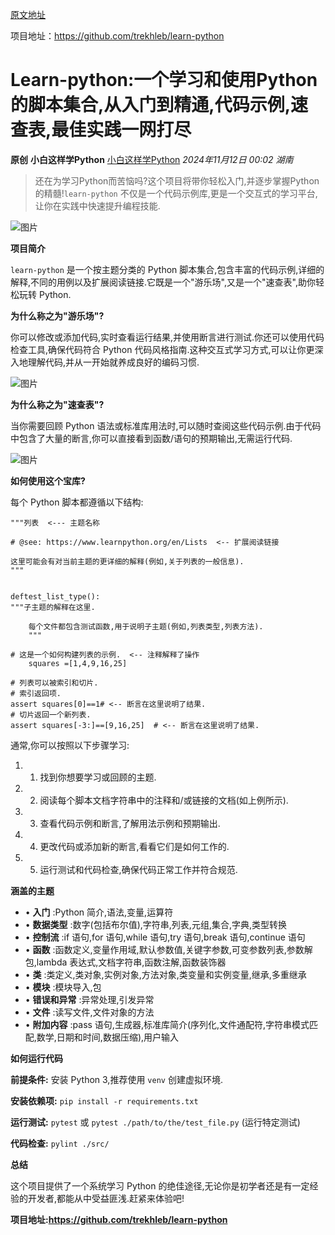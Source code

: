 [原文地址](https://mp.weixin.qq.com/s/yCzIiZ2f50GI5VuDW_geAg)

项目地址：https://github.com/trekhleb/learn-python

# Learn-python:一个学习和使用Python的脚本集合,从入门到精通,代码示例,速查表,最佳实践一网打尽

**原创** **小白这样学Python** [小白这样学Python](javascript:void(0);) *2024年11月12日 00:02* *湖南*

> 还在为学习Python而苦恼吗?这个项目将带你轻松入门,并逐步掌握Python的精髓!`learn-python` 不仅是一个代码示例库,更是一个交互式的学习平台,让你在实践中快速提升编程技能.

![图片](https://mmbiz.qpic.cn/sz_mmbiz_png/VIupIhU5lf6JjJqpugQOicXsmoyNIORyKdGScqH1MmE2nT5jBnQrjoXoqBTDE895EULySmjVs5Zw0FB20R7ThMQ/640?wx_fmt=png&from=appmsg&tp=webp&wxfrom=5&wx_lazy=1&wx_co=1)

**项目简介**

`learn-python` 是一个按主题分类的 Python 脚本集合,包含丰富的代码示例,详细的解释,不同的用例以及扩展阅读链接.它既是一个"游乐场",又是一个"速查表",助你轻松玩转 Python.

**为什么称之为"游乐场"?**

你可以修改或添加代码,实时查看运行结果,并使用断言进行测试.你还可以使用代码检查工具,确保代码符合 Python 代码风格指南.这种交互式学习方式,可以让你更深入地理解代码,并从一开始就养成良好的编码习惯.

![图片](https://mmbiz.qpic.cn/sz_mmbiz_png/VIupIhU5lf6JjJqpugQOicXsmoyNIORyKHdOp5kr50hOrAfkceicPojlT1TYjGTWznWWicBLvrME5WhPbphk7meSg/640?wx_fmt=png&from=appmsg&tp=webp&wxfrom=5&wx_lazy=1&wx_co=1)

**为什么称之为"速查表"?**

当你需要回顾 Python 语法或标准库用法时,可以随时查阅这些代码示例.由于代码中包含了大量的断言,你可以直接看到函数/语句的预期输出,无需运行代码.

![图片](https://mmbiz.qpic.cn/sz_mmbiz_png/VIupIhU5lf6JjJqpugQOicXsmoyNIORyKtONRZGXPxpc26IuXzZjZd6oG7lMeVmVO1ic6t2eRGNO6m5VfTsSOO3A/640?wx_fmt=png&from=appmsg&tp=webp&wxfrom=5&wx_lazy=1&wx_co=1)

**如何使用这个宝库?**

每个 Python 脚本都遵循以下结构:

```
"""列表  <--- 主题名称

# @see: https://www.learnpython.org/en/Lists  <-- 扩展阅读链接

这里可能会有对当前主题的更详细的解释(例如,关于列表的一般信息).
"""


deftest_list_type():
"""子主题的解释在这里.

    每个文件都包含测试函数,用于说明子主题(例如,列表类型,列表方法).
    """

# 这是一个如何构建列表的示例.  <-- 注释解释了操作
    squares =[1,4,9,16,25]

# 列表可以被索引和切片.
# 索引返回项.
assert squares[0]==1# <-- 断言在这里说明了结果.
# 切片返回一个新列表.
assert squares[-3:]==[9,16,25]  # <-- 断言在这里说明了结果.
```

通常,你可以按照以下步骤学习:

1. 1. 找到你想要学习或回顾的主题.
2. 2. 阅读每个脚本文档字符串中的注释和/或链接的文档(如上例所示).
3. 3. 查看代码示例和断言,了解用法示例和预期输出.
4. 4. 更改代码或添加新的断言,看看它们是如何工作的.
5. 5. 运行测试和代码检查,确保代码正常工作并符合规范.

**涵盖的主题**

* •  **入门** :Python 简介,语法,变量,运算符
* •  **数据类型** :数字(包括布尔值),字符串,列表,元组,集合,字典,类型转换
* •  **控制流** :if 语句,for 语句,while 语句,try 语句,break 语句,continue 语句
* •  **函数** :函数定义,变量作用域,默认参数值,关键字参数,可变参数列表,参数解包,lambda 表达式,文档字符串,函数注解,函数装饰器
* •  **类** :类定义,类对象,实例对象,方法对象,类变量和实例变量,继承,多重继承
* •  **模块** :模块导入,包
* •  **错误和异常** :异常处理,引发异常
* •  **文件** :读写文件,文件对象的方法
* •  **附加内容** :pass 语句,生成器,标准库简介(序列化,文件通配符,字符串模式匹配,数学,日期和时间,数据压缩),用户输入

**如何运行代码**

**前提条件:** 安装 Python 3,推荐使用 `venv` 创建虚拟环境.

**安装依赖项:** `pip install -r requirements.txt`

**运行测试:** `pytest` 或 `pytest ./path/to/the/test_file.py` (运行特定测试)

**代码检查:** `pylint ./src/`

**总结**

这个项目提供了一个系统学习 Python 的绝佳途径,无论你是初学者还是有一定经验的开发者,都能从中受益匪浅.赶紧来体验吧!

**项目地址:https://github.com/trekhleb/learn-python**
